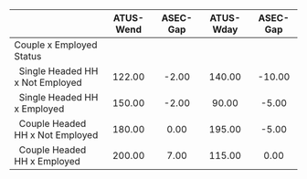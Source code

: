 
|                      |    ATUS-Wend |     ASEC-Gap |    ATUS-Wday |     ASEC-Gap |
| -------------------- | :----------: | :----------: | :----------: | :----------: |
| Couple x Employed Status |              |              |              |              |
| &nbsp;&nbsp;Single Headed HH x Not Employed |       122.00 |        -2.00 |       140.00 |       -10.00 |
| &nbsp;&nbsp;Single Headed HH x Employed |       150.00 |        -2.00 |        90.00 |        -5.00 |
| &nbsp;&nbsp;Couple Headed HH x Not Employed |       180.00 |         0.00 |       195.00 |        -5.00 |
| &nbsp;&nbsp;Couple Headed HH x Employed |       200.00 |         7.00 |       115.00 |         0.00 |

